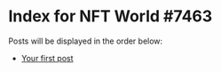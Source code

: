 # Index for NFT World #7463
Posts will be displayed in the order below:

- [Your first post](./001-first.md)

